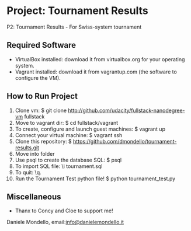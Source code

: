 Project: Tournament Results 
================================
P2: Tournament Results - For Swiss-system tournament

Required Software
-----------------------------------
- VirtualBox installed: download it from virtualbox.org for your operating system.
- Vagrant installed: download it from vagrantup.com (the software to configure the VM).

How to Run Project
------------------
1.  Clone vm:  $ git clone http://github.com/udacity/fullstack-nanodegree-vm fullstack
2.  Move to vagrant dir: $ cd fullstack/vagrant
3.  To create, configure and launch guest machines: $ vagrant up
4.  Connect your virtual machine: $ vagrant ssh
5.  Clone this repository: $ https://github.com/dmondello/tournament-results.git
6.  Move into folder 
7.  Use psql to create the database SQL: $ psql
8.  To import SQL file: \i tournament.sql
9.  To quit: \q.
10. Run the Tournament Test python file! $ python tournament_test.py


Miscellaneous
-------------
- Thanx to Concy and Cloe to support me! 
 
Daniele Mondello, email:info@danielemondello.it